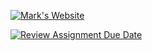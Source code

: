 [![Mark's Website](https://img.shields.io/badge/Netlify-Mark-FBC649?style=for-the-badge&logo=netlify)](https://cahigan-marklouie.netlify.app/)

[![Review Assignment Due Date](https://classroom.github.com/assets/deadline-readme-button-22041afd0340ce965d47ae6ef1cefeee28c7c493a6346c4f15d667ab976d596c.svg)](https://classroom.github.com/a/A6IUj4gD)